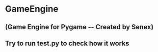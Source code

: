 # GameEngine
## (Game Engine for Pygame -- Created by Senex)

## Try to run test.py to check how it works